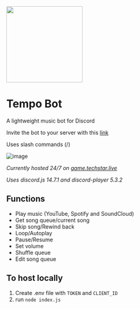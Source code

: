 <img src="https://lh5.googleusercontent.com/xqCkuKguIUMx45bomz1jyHGsqp8smJhz9Hi-mDzzdGsreKqYPD9PE7vGIPjh3cMXlWU=w2400" data-canonical-src="https://lh5.googleusercontent.com/xqCkuKguIUMx45bomz1jyHGsqp8smJhz9Hi-mDzzdGsreKqYPD9PE7vGIPjh3cMXlWU=w2400" width="200" height="200" />

# Tempo Bot
A lightweight music bot for Discord

Invite the bot to your server with this [link](https://discord.com/oauth2/authorize?scope=bot&client_id=1079605657382166659&permissions=8)

Uses slash commands (/)

![image](https://user-images.githubusercontent.com/80515759/222120127-81aa85f6-71ed-48e4-b87f-32fa64406351.png)

*Currently hosted 24/7 on [game.techstar.live](https://game.techstar.live/)*

*Uses discord.js 14.7.1 and discord-player 5.3.2*

## Functions
 - Play music (YouTube, Spotify and SoundCloud)
 - Get song queue/current song
 - Skip song/Rewind back
 - Loop/Autoplay
 - Pause/Resume
 - Set volume
 - Shuffle queue
 - Edit song queue

## To host locally
 1. Create .env file with `TOKEN` and `CLIENT_ID`
 2. run `node index.js`

